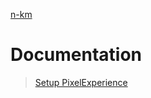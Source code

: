 [n-km](https://github.com/n-km)
# Documentation

>[Setup PixelExperience](setup_custom-rom/SETUP.md)
